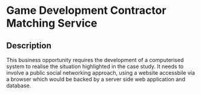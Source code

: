 # Game Development Contractor Matching Service

## Description

This business opportunity requires the development of a computerised system to realise the situation highlighted in the case study. It needs to involve a public social networking approach, using a website accessbile via a browser which would be backed by a server side web application and database.
